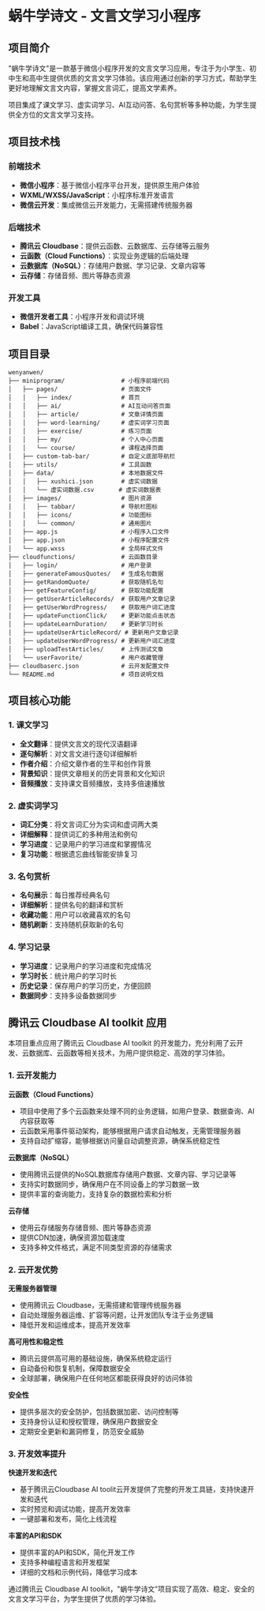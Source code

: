 # 蜗牛学诗文 - 文言文学习小程序

## 项目简介

"蜗牛学诗文"是一款基于微信小程序开发的文言文学习应用，专注于为小学生、初中生和高中生提供优质的文言文学习体验。该应用通过创新的学习方式，帮助学生更好地理解文言文内容，掌握文言词汇，提高文学素养。

项目集成了课文学习、虚实词学习、AI互动问答、名句赏析等多种功能，为学生提供全方位的文言文学习支持。

## 项目技术栈

### 前端技术
- **微信小程序**：基于微信小程序平台开发，提供原生用户体验
- **WXML/WXSS/JavaScript**：小程序标准开发语言
- **微信云开发**：集成微信云开发能力，无需搭建传统服务器

### 后端技术
- **腾讯云 Cloudbase**：提供云函数、云数据库、云存储等云服务
- **云函数（Cloud Functions）**：实现业务逻辑的后端处理
- **云数据库（NoSQL）**：存储用户数据、学习记录、文章内容等
- **云存储**：存储音频、图片等静态资源


### 开发工具
- **微信开发者工具**：小程序开发和调试环境
- **Babel**：JavaScript编译工具，确保代码兼容性

## 项目目录

```
wenyanwen/
├── miniprogram/                # 小程序前端代码
│   ├── pages/                  # 页面文件
│   │   ├── index/              # 首页
│   │   ├── ai/                 # AI互动问答页面
│   │   ├── article/            # 文章详情页面
│   │   ├── word-learning/      # 虚实词学习页面
│   │   ├── exercise/           # 练习页面
│   │   ├── my/                 # 个人中心页面
│   │   └── course/             # 课程选择页面
│   ├── custom-tab-bar/         # 自定义底部导航栏
│   ├── utils/                  # 工具函数
│   ├── data/                   # 本地数据文件
│   │   ├── xushici.json        # 虚实词数据
│   │   └── 虚实词数据.csv       # 虚实词数据表
│   ├── images/                 # 图片资源
│   │   ├── tabbar/             # 导航栏图标
│   │   ├── icons/              # 功能图标
│   │   └── common/             # 通用图片
│   ├── app.js                  # 小程序入口文件
│   ├── app.json                # 小程序配置文件
│   └── app.wxss                # 全局样式文件
├── cloudfunctions/             # 云函数目录
│   ├── login/                  # 用户登录
│   ├── generateFamousQuotes/   # 生成名句数据
│   ├── getRandomQuote/         # 获取随机名句
│   ├── getFeatureConfig/       # 获取功能配置
│   ├── getUserArticleRecords/  # 获取用户文章记录
│   ├── getUserWordProgress/    # 获取用户词汇进度
│   ├── updateFunctionClick/    # 更新功能点击状态
│   ├── updateLearnDuration/    # 更新学习时长
│   ├── updateUserArticleRecord/ # 更新用户文章记录
│   ├── updateUserWordProgress/ # 更新用户词汇进度
│   ├── uploadTestArticles/     # 上传测试文章
│   └── userFavorite/           # 用户收藏管理
├── cloudbaserc.json            # 云开发配置文件
└── README.md                   # 项目说明文档
```

## 项目核心功能

### 1. 课文学习
- **全文翻译**：提供文言文的现代汉语翻译
- **逐句解析**：对文言文进行逐句详细解析
- **作者介绍**：介绍文章作者的生平和创作背景
- **背景知识**：提供文章相关的历史背景和文化知识
- **音频播放**：支持课文音频播放，支持多倍速播放

### 2. 虚实词学习
- **词汇分类**：将文言词汇分为实词和虚词两大类
- **详细解释**：提供词汇的多种用法和例句
- **学习进度**：记录用户的学习进度和掌握情况
- **复习功能**：根据遗忘曲线智能安排复习

### 3. 名句赏析
- **名句展示**：每日推荐经典名句
- **详细解析**：提供名句的翻译和赏析
- **收藏功能**：用户可以收藏喜欢的名句
- **随机刷新**：支持随机获取新的名句

### 4. 学习记录
- **学习进度**：记录用户的学习进度和完成情况
- **学习时长**：统计用户的学习时长
- **历史记录**：保存用户的学习历史，方便回顾
- **数据同步**：支持多设备数据同步

## 腾讯云 Cloudbase AI toolkit 应用

本项目重点应用了腾讯云 Cloudbase AI toolkit 的开发能力，充分利用了云开发、云数据库、云函数等相关技术，为用户提供稳定、高效的学习体验。

### 1. 云开发能力

**云函数（Cloud Functions）**
- 项目中使用了多个云函数来处理不同的业务逻辑，如用户登录、数据查询、AI内容获取等
- 云函数采用事件驱动架构，能够根据用户请求自动触发，无需管理服务器
- 支持自动扩缩容，能够根据访问量自动调整资源，确保系统稳定性

**云数据库（NoSQL）**
- 使用腾讯云提供的NoSQL数据库存储用户数据、文章内容、学习记录等
- 支持实时数据同步，确保用户在不同设备上的学习数据一致
- 提供丰富的查询能力，支持复杂的数据检索和分析

**云存储**
- 使用云存储服务存储音频、图片等静态资源
- 提供CDN加速，确保资源加载速度
- 支持多种文件格式，满足不同类型资源的存储需求


### 2. 云开发优势

**无需服务器管理**
- 使用腾讯云 Cloudbase，无需搭建和管理传统服务器
- 自动处理服务器运维、扩容等问题，让开发团队专注于业务逻辑
- 降低开发和运维成本，提高开发效率

**高可用性和稳定性**
- 腾讯云提供高可用的基础设施，确保系统稳定运行
- 自动备份和恢复机制，保障数据安全
- 全球部署，确保用户在任何地区都能获得良好的访问体验

**安全性**
- 提供多层次的安全防护，包括数据加密、访问控制等
- 支持身份认证和授权管理，确保用户数据安全
- 定期安全更新和漏洞修复，防范安全威胁

### 3. 开发效率提升

**快速开发和迭代**
- 基于腾讯云Cloudbase AI toolit云开发提供了完整的开发工具链，支持快速开发和迭代
- 实时预览和调试功能，提高开发效率
- 一键部署和发布，简化上线流程

**丰富的API和SDK**
- 提供丰富的API和SDK，简化开发工作
- 支持多种编程语言和开发框架
- 详细的文档和示例代码，降低学习成本

通过腾讯云 Cloudbase AI toolkit，"蜗牛学诗文"项目实现了高效、稳定、安全的文言文学习平台，为学生提供了优质的学习体验。